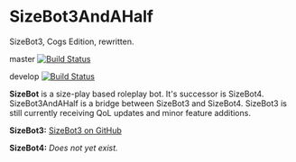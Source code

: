 # SizeBot3AndAHalf
SizeBot3, Cogs Edition, rewritten.

master [![Build Status](https://travis-ci.org/sizedev/SizeBot3AndAHalf.svg?branch=master)](https://travis-ci.org/sizedev/SizeBot3AndAHalf)

develop [![Build Status](https://travis-ci.org/sizedev/SizeBot3AndAHalf.svg?branch=develop)](https://travis-ci.org/sizedev/SizeBot3AndAHalf)


**SizeBot** is a size-play based roleplay bot. It's successor is SizeBot4. SizeBot3AndAHalf is a bridge between SizeBot3 and SizeBot4. SizeBot3 is still currently receiving QoL updates and minor feature additions.

**SizeBot3:** [SizeBot3 on GitHub](https://github.com/sizedev/SizeBot3)

**SizeBot4:** *Does not yet exist.*
